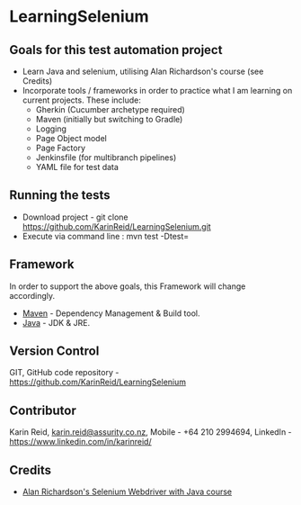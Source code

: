 # LearningSelenium

## Goals for this test automation project

* Learn Java and selenium, utilising Alan Richardson's course (see Credits)
* Incorporate tools / frameworks in order to practice what I am learning on current projects. These include:
    -   Gherkin (Cucumber archetype required)
    -   Maven (initially but switching to Gradle)
    -   Logging
    -   Page Object model
    -   Page Factory
    -   Jenkinsfile (for multibranch pipelines)
    -   YAML file for test data

## Running the tests

* Download project - git clone https://github.com/KarinReid/LearningSelenium.git
* Execute via command line : mvn test -Dtest=<insertTestName>

## Framework

In order to support the above goals, this Framework will change accordingly.
* [Maven](https://maven.apache.org/) - Dependency Management & Build tool.
* [Java](https://docs.oracle.com/javase/8/docs/technotes/guides/install/install_overview.html) - JDK & JRE.

## Version Control

GIT, GitHub code repository - https://github.com/KarinReid/LearningSelenium

## Contributor

Karin Reid,
karin.reid@assurity.co.nz,
Mobile - +64 210 2994694,
LinkedIn - https://www.linkedin.com/in/karinreid/

## Credits
* [Alan Richardson's Selenium Webdriver with Java course](https://compendiumdev.zenler.com/courses/selenium-2-webdriver-basics-with-java)

